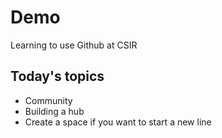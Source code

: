 # Demo
Learning to use Github at CSIR

## Today's topics
- Community
- Building a hub
- Create a space if you want to start a new line

